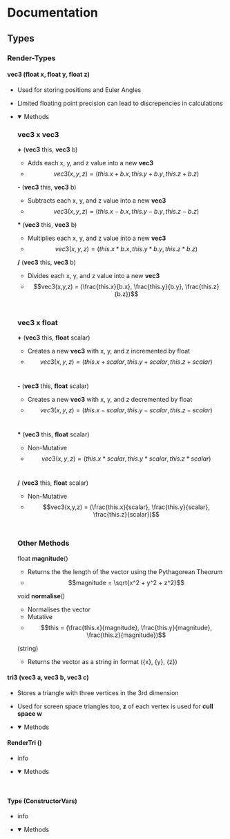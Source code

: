 # Documentation


## Types

### Render-Types

#### **vec3** (**float** x, **float** y, **float** z)
- Used for storing positions and Euler Angles
- Limited floating point precision can lead to discrepencies in calculations
- 
    <details open>
    <summary> Methods </summary>
    
    ### vec3 x vec3
    **\+** (**vec3** this, **vec3** b)
    - Adds each x, y, and z value into a new **vec3**
    - $$vec3(x,y,z) = (this.x+b.x, this.y+b.y, this.z+b.z)$$

    **\-** (**vec3** this, **vec3** b)
    - Subtracts each x, y, and z value into a new **vec3**
    - $$vec3(x,y,z) = (this.x-b.x, this.y-b.y, this.z-b.z)$$

    **\*** (**vec3** this, **vec3** b)
    - Multiplies each x, y, and z value into a new **vec3**
    - $$vec3(x,y,z) = (this.x*b.x, this.y*b.y, this.z*b.z)$$

        
    **/** (**vec3** this, **vec3** b)
    - Divides each x, y, and z value into a new **vec3**
    - $$vec3(x,y,z) = (\frac{this.x}{b.x}, \frac{this.y}{b.y}, \frac{this.z}{b.z})$$
    
    <br>

    ### vec3 x float
    **\+** (**vec3** this, **float** scalar)
    - Creates a new **vec3** with x, y, and z incremented by float
    - $$vec3(x,y,z) = (this.x+scalar, this.y+scalar, this.z+scalar)$$
    <br>

    **\-** (**vec3** this, **float** scalar)
    - Creates a new **vec3** with x, y, and z decremented by float
    - $$vec3(x,y,z) = (this.x-scalar, this.y-scalar, this.z-scalar)$$
    <br>

    **\*** (**vec3** this, **float** scalar)
    - Non-Mutative
    - $$vec3(x,y,z) = (this.x*scalar, this.y*scalar, this.z*scalar)$$
    <br>

    **/** (**vec3** this, **float** scalar)
    - Non-Mutative
    - $$vec3(x,y,z) = (\frac{this.x}{scalar}, \frac{this.y}{scalar}, \frac{this.z}{scalar})$$

    <br>

    ### Other Methods

    float **magnitude**()
    - Returns the the length of the vector using the Pythagorean Theorum
    - $$magnitude = \sqrt{x^2 + y^2 + z^2}$$

    void **normalise**()
    - Normalises the vector
    - Mutative
    - $$this = (\frac{this.x}{magnitude}, \frac{this.y}{magnitude}, \frac{this.z}{magnitude})$$

    (string)
    - Returns the vector as a string in format ({x}, {y}, {z})
    </details>


#### **tri3** (vec3 a, vec3 b, vec3 c)
- Stores a triangle with three vertices in the 3rd dimension
- Used for screen space triangles too, **z** of each vertex is used for **cull space w**
- 
    <details open>
    <summary> Methods </summary>


    </details>

#### **RenderTri** ()
- info
- 
    <details open>
    <summary> Methods </summary>


    </details>

<br>



#### **Type** (ConstructorVars)
- info
- 
    <details open>
    <summary> Methods </summary>


    </details>

<br>

